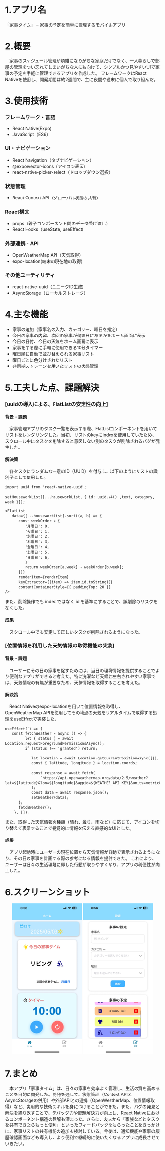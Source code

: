 # 1.アプリ名
「家事タイム」 – 家事の予定を簡単に管理するモバイルアプリ

# 2.概要
　家事のスケジュール管理が煩雑になりがちな家庭だけでなく、一人暮らしで部屋の管理をつい忘れてしまいがちな人にも向けて、シンプルかつ見やすいUIで家事の予定を手軽に管理できるアプリを作成した。
フレームワークはReact Nativeを使用し、開発期間は約2週間で、主に夜間や週末に個人で取り組んだ。

# 3.使用技術
### フレームワーク・言語
- React Native(Expo)
- JavaScript（ES6）
### UI・ナビゲーション
- React Navigation（タブナビゲーション）
- @expo/vector-icons（アイコン表示）
- react-native-picker-select（ドロップダウン選択）
### 状態管理
- React Context API（グローバル状態の共有）
### React構文
- props（親子コンポーネント間のデータ受け渡し）
- React Hooks（useState, useEffect）
### 外部連携・API
- OpenWeatherMap API（天気取得）
- expo-location(端末の現在地の取得)
### その他ユーティリティ
- react-native-uuid（ユニークID生成）
- AsyncStorage（ローカルストレージ）

# 4.主な機能

- 家事の追加（家事名の入力、カテゴリー、曜日を指定）
- 今日の家事の内容、次回の家事が何曜日にあるかをホーム画面に表示
- 今日の日付、今日の天気をホーム画面に表示
- 家事をする際に手軽に使用できる10分タイマー
- 曜日順に自動で並び替えられる家事リスト
- 曜日ごとに色分けされたリスト
- 非同期ストレージを用いたリストの状態管理

# 5.工夫した点、課題解決

### [uuidの導入による、FlatListの安定性の向上]
#### 背景・課題
　家事管理アプリのタスク一覧を表示する際、FlatListコンポーネントを用いてリストをレンダリングした。当初、リストのkeyにindexを使用していたため、スクロール中にタスクを削除すると意図しない別のタスクが削除されるバグが発生した。
#### 解決策
　各タスクにランダムな一意のID（UUID）を付与し、以下のようにリストの識別子として使用した。

```
import uuid from 'react-native-uuid';

setHouseworkList([...houseworkList, { id: uuid.v4() ,text, category, week }]);
```
```
<FlatList
   data={[...houseworkList].sort((a, b) => {
      const weekOrder = {
         '月曜日': 0,
         '火曜日': 1,
         '水曜日': 2,
         '木曜日': 3,
         '金曜日': 4,
         '土曜日': 5,
         '日曜日': 6,
         };
         return weekOrder[a.week] - weekOrder[b.week];
      })}
      renderItem={renderItem}
      keyExtractor={(item) => item.id.toString()} 
      contentContainerStyle={{ paddingTop: 20 }}
/>
```

また、削除操作でも index ではなく id を基準にすることで、誤削除のリスクをなくした。

#### 成果
　スクロール中でも安定して正しいタスクが削除されるようになった。

### [位置情報を利用した天気情報の取得機能の実装]
#### 背景・課題
　ユーザーにその日の家事を促すためには、当日の環境情報を提供することでより便利なアプリができると考えた。特に洗濯など天候に左右されやすい家事では、天気情報の有無が重要なため、天気情報を取得することを考えた。
#### 解決策
　React Nativeのexpo-locationを用いて位置情報を取得し、OpenWeatherMap APIを使用してその地点の天気をリアルタイムで取得する処理をuseEffectで実装した。
```
useEffect(() => {
   const fetchWeather = async () => {
         let { status } = await Location.requestForegroundPermissionsAsync();
         if (status !== 'granted') return;

            let location = await Location.getCurrentPositionAsync({});
            const { latitude, longitude } = location.coords;

            const response = await fetch(
                `https://api.openweathermap.org/data/2.5/weather?lat=${latitude}&lon=${longitude}&appid=${WEATHER_API_KEY}&units=metric&lang=ja`
            );
            const data = await response.json();
            setWeather(data);
      };
      fetchWeather();
    }, []);
```
また、取得した天気情報の種類（晴れ、曇り、雨など）に応じて、アイコンを切り替えて表示することで視覚的に情報を伝える直感的なUIとした。
#### 成果
　アプリ起動時にユーザーの現在位置から天気情報が自動で表示されるようになり、その日の家事を計画する際の参考になる情報を提供できた。
これにより、ユーザーは日々の生活環境に即した行動が取りやすくなり、アプリの利便性が向上した。

# 6.スクリーンショット
<p align="center">
  <img src="./assets/images/home.jpg" alt="home" width="45%" />
  <img src="./assets/images/setting.jpg" alt="setting" width="45%" />
</p>

# 7.まとめ
　本アプリ「家事タイム」は、日々の家事を効率よく管理し、生活の質を高めることを目的に開発した。開発を通して、状態管理（Context APIとAsyncStorageの併用）や外部APIとの連携（OpenWeatherMap、位置情報取得）など、実用的な技術スキルを身につけることができた。また、バグの発見と解決を繰り返すことで、デバッグ力や問題解決力が向上し、React Nativeにおけるコンポーネント構造の理解も深まった。さらに、友人から「家族などとタスクを共有できたらもっと便利」といったフィードバックをもらったことをきっかけに、家事リストの共有機能の追加も検討している。今後は、通知機能や家事の履歴確認画面なども導入し、より便利で継続的に使いたくなるアプリに成長させていきたい。
